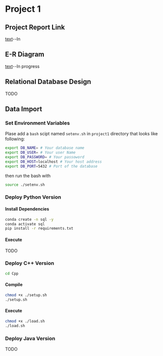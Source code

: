 # Project 1
## Project Report Link
[text](https://sharelatex.cra.ac.cn/project/66193f1fafc1ee76074e378e)--In
##  E-R Diagram
[text](https://drive.google.com/file/d/1jMEsJAmyB854fed85FdPmbHEwywHPCzk/view?usp=sharing)--In progress

## Relational Database Design
TODO

## Data Import
<!-- psql -U postgres -d project1 -p 5432 -h localhost -->
### Set Environment Variables
Plase add a `bash` scipt named `setenv.sh` in `project1` directory that looks like following:
```bash
export DB_NAME= # Your database name
export DB_USER= # Your user Name
export DB_PASSWORD= # Your passoword
export DB_HOST=localhost # Your host address
export DB_PORT=5432 # Port of the database
```
then run the bash with
```bash
source ./setenv.sh
```

### Deploy Python Version
#### Install Dependencies
```bash
conda create -n sql -y
conda activate sql
pip install -r requirements.txt
```

#### Execute
TODO

### Deploy C++ Version
```bash
cd Cpp
```

#### Compile
```bash
chmod +x ./setup.sh
./setup.sh
```

#### Execute
```bash
chmod +x ./load.sh
./load.sh
```

### Deploy Java Version
TODO